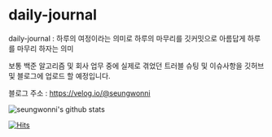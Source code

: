 # daily-journal

daily-journal : 하루의 여정이라는 의미로 하루의 마무리를 깃커밋으로 아름답게 하루를 마무리 하자는 의미

보통 백준 알고리즘 및 회사 업무 중에 실제로 겪었던 트러블 슈팅 및 이슈사항을 깃허브 및 블로그에 업로드 할 예정입니다.

블로그 주소 : https://velog.io/@seungwonni


![seungwonni's github stats](https://github-readme-stats.vercel.app/api?username=seungwonni&show_icons=true)

[![Hits](https://hits.seeyoufarm.com/api/count/incr/badge.svg?url=https%3A%2F%2Fgithub.com%2Fseungwonni%2Fdaily-journal&count_bg=%2379C83D&title_bg=%23555555&icon=&icon_color=%23E7E7E7&title=hits&edge_flat=false)](https://hits.seeyoufarm.com)

